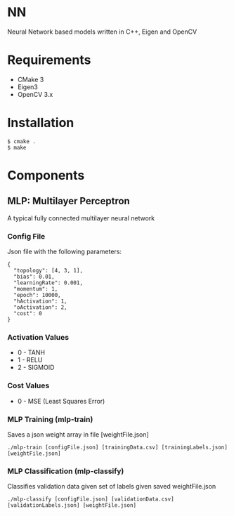 # NN

Neural Network based models written in C++, Eigen and OpenCV

# Requirements

* CMake 3
* Eigen3
* OpenCV 3.x

# Installation

```
$ cmake .
$ make
```

# Components

## MLP: Multilayer Perceptron

A typical fully connected multilayer neural network

### Config File

Json file with the following parameters:

```
{
  "topology": [4, 3, 1],
  "bias": 0.01,
  "learningRate": 0.001,
  "momentum": 1,
  "epoch": 10000,
  "hActivation": 1,
  "oActivation": 2,
  "cost": 0
}
```

### Activation Values

* 0 - TANH
* 1 - RELU
* 2 - SIGMOID

### Cost Values

* 0 - MSE (Least Squares Error)

### MLP Training (mlp-train)

Saves a json weight array in file [weightFile.json]

```
./mlp-train [configFile.json] [trainingData.csv] [trainingLabels.json] [weightFile.json]
```

### MLP Classification (mlp-classify)

Classifies validation data given set of labels given saved weightFile.json

```
./mlp-classify [configFile.json] [validationData.csv] [validationLabels.json] [weightFile.json]
```
